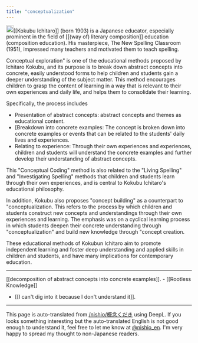 ```yaml
---
title: "conceptualization"
---
```


<img src='https://scrapbox.io/api/pages/nishio-en/gpt/icon' alt='gpt.icon' height="19.5"/>[[Kokubu Ichitaro]] (born 1903) is a Japanese educator, especially prominent in the field of [[(way of) literary composition]] education (composition education). His masterpiece, The New Spelling Classroom (1951), impressed many teachers and motivated them to teach spelling.

Conceptual exploration" is one of the educational methods proposed by Ichitaro Kokubu, and its purpose is to break down abstract concepts into concrete, easily understood forms to help children and students gain a deeper understanding of the subject matter. This method encourages children to grasp the content of learning in a way that is relevant to their own experiences and daily life, and helps them to consolidate their learning.

Specifically, the process includes
- Presentation of abstract concepts: abstract concepts and themes as educational content.
- [Breakdown into concrete examples: The concept is broken down into concrete examples or events that can be related to the students' daily lives and experiences.
- Relating to experience: Through their own experiences and experiences, children and students will understand the concrete examples and further develop their understanding of abstract concepts.

This "Conceptual Coding" method is also related to the "Living Spelling" and "Investigating Spelling" methods that children and students learn through their own experiences, and is central to Kokubu Ichitaro's educational philosophy.

In addition, Kokubu also proposes "concept building" as a counterpart to "conceptualization. This refers to the process by which children and students construct new concepts and understandings through their own experiences and learning. The emphasis was on a cyclical learning process in which students deepen their concrete understanding through "conceptualization" and build new knowledge through "concept creation.

These educational methods of Kokubun Ichitaro aim to promote independent learning and foster deep understanding and applied skills in children and students, and have many implications for contemporary education.


---

[[decomposition of abstract concepts into concrete examples]].
    - [[Rootless Knowledge]]
- [[I can't dig into it because I don't understand it]].

---
This page is auto-translated from [/nishio/概念くだき](https://scrapbox.io/nishio/概念くだき) using DeepL. If you looks something interesting but the auto-translated English is not good enough to understand it, feel free to let me know at [@nishio_en](https://twitter.com/nishio_en). I'm very happy to spread my thought to non-Japanese readers.